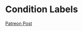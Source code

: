 # Condition Labels

[Patreon Post](https://www.patreon.com/posts/new-extension-124776478?utm_medium=clipboard_copy&utm_source=copyLink&utm_campaign=postshare_creator&utm_content=join_link)
